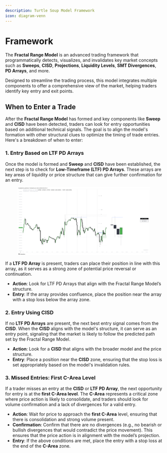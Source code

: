 ```yaml
---
description: Turtle Soup Model Framework
icon: diagram-venn
---
```


# Framework

The **Fractal Range Model** is an advanced trading framework that programmatically detects, visualizes, and invalidates key market concepts such as **Sweeps**, **CISD**, **Projections**, **Liquidity Levels**, **SMT Divergences**, **PD Arrays**, and more.

Designed to streamline the trading process, this model integrates multiple components to offer a comprehensive view of the market, helping traders identify key entry and exit points.

## **When to Enter a Trade**

After the **Fractal Range Model** has formed and key components like **Sweep** and **CISD** have been detected, traders can look for entry opportunities based on additional technical signals. The goal is to align the model's formation with other structural clues to optimize the timing of trade entries. Here's a breakdown of when to enter:

### **1. Entry Based on LTF PD Arrays**

Once the model is formed and **Sweep** and **CISD** have been established, the next step is to check for **Low-Timeframe (LTF) PD Arrays**. These arrays are key areas of liquidity or price structure that can give further confirmation for an entry.

<figure><img src="../../.gitbook/assets/docs-frm-007.png" alt=""><figcaption></figcaption></figure>

If a **LTF PD Array** is present, traders can place their position in line with this array, as it serves as a strong zone of potential price reversal or continuation.

* **Action**: Look for LTF PD Arrays that align with the Fractal Range Model’s structure.
* **Entry**: If the array provides confluence, place the position near the array with a stop loss below the array zone.

### **2. Entry Using CISD**

If no **LTF PD Arrays** are present, the next best entry signal comes from the **CISD**. When the **CISD** aligns with the model's structure, it can serve as an entry point, signaling that the market is likely to follow the predicted path set by the Fractal Range Model.

* **Action**: Look for a **CISD** that aligns with the broader model and the price structure.
* **Entry**: Place a position near the **CISD** zone, ensuring that the stop loss is set appropriately based on the model's invalidation rules.

### **3. Missed Entries: First C-Area Level**

If a trader misses an entry at the **CISD** or **LTF PD Array**, the next opportunity for entry is at the **first C-Area level**. The **C-Area** represents a critical zone where price action is likely to consolidate, and traders should look for volume confirmation and a lack of divergences for a valid entry.

* **Action**: Wait for price to approach the **first C-Area** level, ensuring that there is consolidation and strong volume present.
* **Confirmation**: Confirm that there are no divergences (e.g., no bearish or bullish divergences that would contradict the price movement). This ensures that the price action is in alignment with the model’s projection.
* **Entry**: If the above conditions are met, place the entry with a stop loss at the end of the **C-Area** zone.
